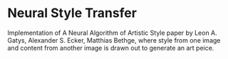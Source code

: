 # Neural Style Transfer

Implementation of A Neural Algorithm of Artistic Style paper by Leon A. Gatys, Alexander S. Ecker,  Matthias Bethge,
where style from one image and content from another image is drawn out to generate an art peice.
